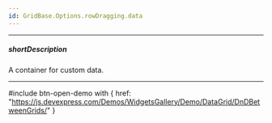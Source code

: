 ```yaml
---
id: GridBase.Options.rowDragging.data
---
```

---
##### shortDescription
A container for custom data.

---
#include btn-open-demo with {
    href: "https://js.devexpress.com/Demos/WidgetsGallery/Demo/DataGrid/DnDBetweenGrids/"
}
